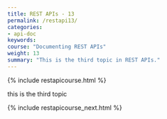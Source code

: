 ```yaml
---
title: REST APIs - 13
permalink: /restapi13/
categories:
- api-doc
keywords: 
course: "Documenting REST APIs"
weight: 13
summary: "This is the third topic in REST APIs."
---
```


{% include restapicourse.html %}

this is the third topic

{% include restapicourse_next.html %}



